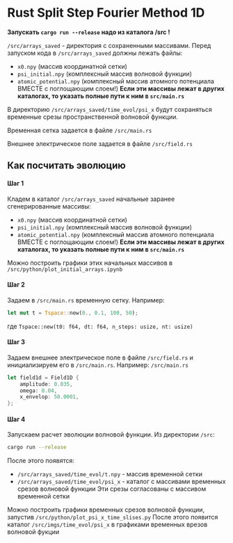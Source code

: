 # Rust Split Step Fourier Method 1D

**Запускать `cargo run --release` надо из каталога /src !**

`/src/arrays_saved` - директория с сохраненными массивами. 
Перед запуском кода в `/src/arrays_saved` должны лежать файлы:

- `x0.npy` (массив координатной сетки)
- `psi_initial.npy` (комплексный массив волновой функции)
- `atomic_potential.npy` (комплексный массив атомного потенциала
                        ВМЕСТЕ с поглощающим слоем!)
**Если эти массивы лежат в других каталогах, то указать полные пути к ним в `src/main.rs`**

В директорию `/src/arrays_saved/time_evol/psi_x` будут сохраняться 
временные срезы пространственной волновой функции.

Временная сетка задается в файле `/src/main.rs`

Внешнее электрическое поле задается в файле `/src/field.rs`

## Как посчитать эволюцию
 
#### Шаг 1
Кладем в каталог  `/src/arrays_saved` начальные заранее сгенерированные массивы:
- `x0.npy` (массив координатной сетки)
- `psi_initial.npy` (комплексный массив волновой функции)
- `atomic_potential.npy` (комплексный массив атомного потенциала
                        ВМЕСТЕ с поглощающим слоем!)
**Если эти массивы лежат в других каталогах, то указать полные пути к ним в `src/main.rs`**

Можно построить графики этих начальных массивов в `/src/python/plot_initial_arrays.ipynb`

#### Шаг 2
Задаем в `/src/main.rs` временную сетку. Например:
```rust
let mut t = Tspace::new(0., 0.1, 100, 50);
```
где `Tspace::new(t0: f64, dt: f64, n_steps: usize, nt: usize)`

#### Шаг 3
Задаем внешнее электрическое поле в файле `/src/field.rs` и инициализируем его в `/src/main.rs`.
Например:
`/src/main.rs`
```rust
let field1d = Field1D {
    amplitude: 0.035,
    omega: 0.04,
    x_envelop: 50.0001,
};
```

#### Шаг 4
Запускаем расчет эволюции волновой функции. Из директории `/src`:
```bash
cargo run --release
```
После этого появятся:
- `/src/arrays_saved/time_evol/t.npy` - массив временной сетки
- `/src/arrays_saved/time_evol/psi_x` - каталог с массивами временных срезов волновой функции
Эти срезы согласованы с массивом временной сетки

Можно построить графики временных срезов волновой функции, запустив `/src/python/plot_psi_x_time_slises.py`
После этого появится каталог `/src/imgs/time_evol/psi_x` в графиками временных врезов волновой фукции

